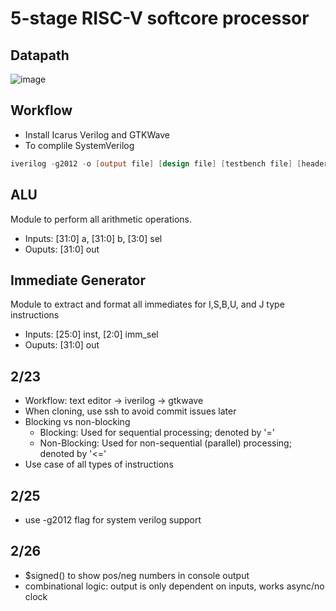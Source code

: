 # 5-stage RISC-V softcore processor
## Datapath
![image](https://github.com/user-attachments/assets/b5a85df9-06a7-44b7-8997-de6fa9eff5ad)
## Workflow
- Install Icarus Verilog and GTKWave
- To complile SystemVerilog
```verilog
iverilog -g2012 -o [output file] [design file] [testbench file] [header file]
```
## ALU
Module to perform all arithmetic operations. 
- Inputs: [31:0] a, [31:0] b, [3:0] sel
- Ouputs: [31:0] out
## Immediate Generator
Module to extract and format all immediates for I,S,B,U, and J type instructions
- Inputs: [25:0] inst, [2:0] imm_sel
- Ouputs: [31:0] out
## 2/23
- Workflow: text editor -> iverilog -> gtkwave
- When cloning, use ssh to avoid commit issues later
- Blocking vs non-blocking
    - Blocking: Used for sequential processing; denoted by '='
    - Non-Blocking: Used for non-sequential (parallel) processing; denoted by '<='
- Use case of all types of instructions
## 2/25
- use -g2012 flag for system verilog support
## 2/26
- $signed() to show pos/neg numbers in console output
- combinational logic: output is only dependent on inputs, works async/no clock
